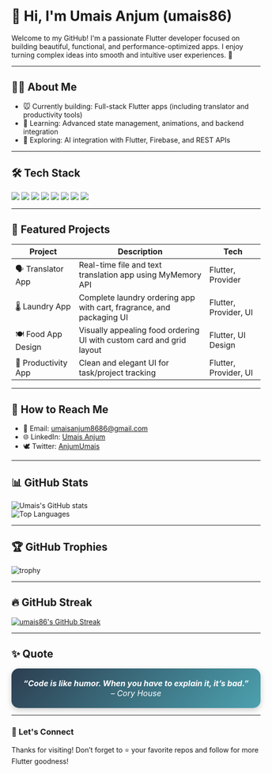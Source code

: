 # 👋 Hi, I'm Umais Anjum (umais86)

Welcome to my GitHub! I'm a passionate Flutter developer focused on building beautiful, functional, and performance-optimized apps. I enjoy turning complex ideas into smooth and intuitive user experiences. 🚀

---

## 👨‍💼 About Me

* 🐭 Currently building: Full-stack Flutter apps (including translator and productivity tools)  
* 🌱 Learning: Advanced state management, animations, and backend integration  
* 🧠 Exploring: AI integration with Flutter, Firebase, and REST APIs  

---

## 🛠️ Tech Stack

<p>
  <img src="https://img.shields.io/badge/Flutter-02569B?style=for-the-badge&logo=flutter&logoColor=white"/>
  <img src="https://img.shields.io/badge/Dart-0175C2?style=for-the-badge&logo=dart&logoColor=white"/>
  <img src="https://img.shields.io/badge/Firebase-FFCA28?style=for-the-badge&logo=firebase&logoColor=black"/>
  <img src="https://img.shields.io/badge/Git-F05032?style=for-the-badge&logo=git&logoColor=white"/>
  <img src="https://img.shields.io/badge/GitHub-181717?style=for-the-badge&logo=github&logoColor=white"/>
  <img src="https://img.shields.io/badge/Provider-0A8F5C?style=for-the-badge&logo=provider&logoColor=white"/>
  <img src="https://img.shields.io/badge/GetX-9400D3?style=for-the-badge&logo=flutter&logoColor=white"/>
  <img src="https://img.shields.io/badge/REST%20API-1E90FF?style=for-the-badge"/>
</p>

---

## 💼 Featured Projects

| Project             | Description                                                          | Tech                  |
| ------------------- | -------------------------------------------------------------------- | --------------------- |
| 🗣️ Translator App  | Real-time file and text translation app using MyMemory API           | Flutter, Provider     |
| 🌡️ Laundry App     | Complete laundry ordering app with cart, fragrance, and packaging UI | Flutter, Provider, UI |
| 🍽️ Food App Design | Visually appealing food ordering UI with custom card and grid layout | Flutter, UI Design    |
| 🧠 Productivity App | Clean and elegant UI for task/project tracking                       | Flutter, Provider, UI |

---

## 📢 How to Reach Me

* 📧 Email: [umaisanjum8686@gmail.com](mailto:umaisanjum8686@gmail.com)  
* 🌐 LinkedIn: [Umais Anjum](https://www.linkedin.com/in/umais-anjum/)  
* 🕊️ Twitter: [AnjumUmais](https://x.com/AnjumUmais)  

---

## 📊 GitHub Stats

![Umais's GitHub stats](https://github-readme-stats.vercel.app/api?username=umais86&show_icons=true&theme=radical)  
![Top Languages](https://github-readme-stats.vercel.app/api/top-langs/?username=umais86&layout=compact&theme=radical)  

---

## 🏆 GitHub Trophies

![trophy](https://github-profile-trophy.vercel.app/?username=umais86&theme=radical)

---

## 🔥 GitHub Streak

<a href="https://github-readme-streak-stats.herokuapp.com/?user=umais86&theme=radical&hide_border=false">
  <img src="https://github-readme-streak-stats.herokuapp.com/?user=umais86&theme=radical&hide_border=false" alt="umais86's GitHub Streak"/>
</a>

---

## ✨ Quote

<div align="center" style="padding: 20px; border-radius: 15px; background: linear-gradient(135deg, #2c3e50, #4ca1af); color: #fff; font-style: italic; font-size: 16px; box-shadow: 0px 4px 12px rgba(0,0,0,0.2);">
  <b>“Code is like humor. When you have to explain it, it’s bad.”</b>  
  <br/>– <i>Cory House</i>
</div>

---

### 🌟 Let's Connect

Thanks for visiting! Don’t forget to ⭐️ your favorite repos and follow for more Flutter goodness!
